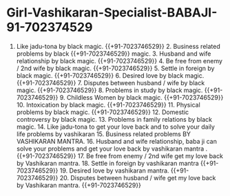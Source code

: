 # Girl-Vashikaran-Specialist-BABAJI-91-702374529
 1. Like jadu-tona by black magic. {{+91-7023746529}}  2. Business related problems by black {{+91-7023746529}}  magic. 3. Husband and wife relationship by black magic. {{+91-7023746529}}  4. Be free from enemy / 2nd wife by black magic. {{+91-7023746529}}  5. Settle in foreign by black magic. {{+91-7023746529}}  6. Desired love by black magic. {{+91-7023746529}}  7. Disputes between husband / wife by black magic. {{+91-7023746529}}  8. Problems in study by black magic. {{+91-7023746529}}  9. Childless Women by black magic. {{+91-7023746529}}  10. Intoxication by black magic. {{+91-7023746529}}  11. Physical problems by black magic. {{+91-7023746529}}  12. Domestic controversy by black magic. 13. Problems in family relations by black magic. 14. Like jadu-tona to get your love back and to solve your daily life problems by vashikaran 15. Business related problems BY VASHIKARAN MANTRA. 16. Husband and wife relationship, baba ji can solve your problems and get your love back by vashikaran mantra . {{+91-7023746529}}  17. Be free from enemy / 2nd wife get my love back by Vashikaran mantra. 18. Settle in foreign by vashikaran mantra {{+91-7023746529}}  19. Desired love by vashikaran mantra. {{+91-7023746529}}  20. Disputes between husband / wife get my love back by Vashikaran mantra. {{+91-7023746529}}  
